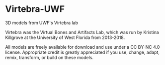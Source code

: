# Virtebra-UWF
3D models from UWF's Virtebra lab

Virtebra was the Virtual Bones and Artifacts Lab, which was run by Kristina Killgrove at the University of West Florida from 2013-2018.  

All models are freely available for download and use under a CC BY-NC 4.0 license.  Appropriate credit is greatly appreciated
if you use, change, adapt, remix, transform, or build on these models.
